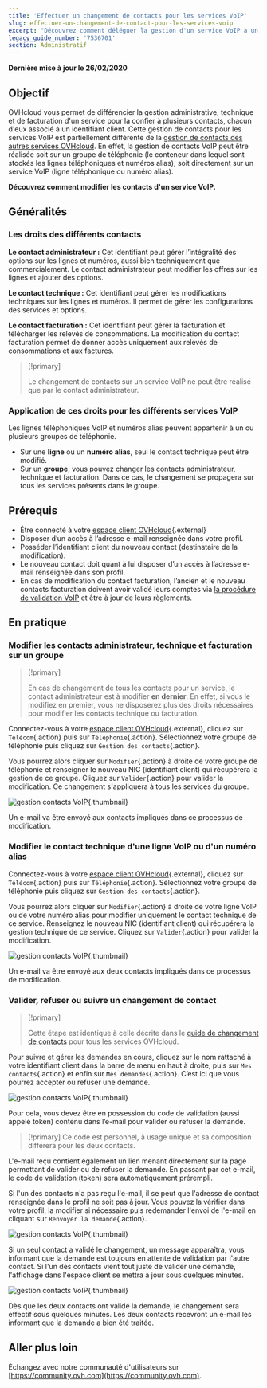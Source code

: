 ```yaml
---
title: 'Effectuer un changement de contacts pour les services VoIP'
slug: effectuer-un-changement-de-contact-pour-les-services-voip
excerpt: "Découvrez comment déléguer la gestion d'un service VoIP à un autre compte OVHcloud."
legacy_guide_number: '7536701'
section: Administratif
---
```


**Dernière mise à jour le 26/02/2020**

## Objectif

OVHcloud vous permet de différencier la gestion administrative, technique et de facturation d'un service pour la confier à plusieurs contacts, chacun d'eux associé à un identifiant client. Cette gestion de contacts pour les services VoIP est partiellement différente de la [gestion de contacts des autres services OVHcloud](https://docs.ovh.com/fr/customer/gestion-des-contacts/). En effet, la gestion de contacts VoIP peut être réalisée soit sur un groupe de téléphonie (le conteneur dans lequel sont stockés les lignes téléphoniques et numéros alias), soit directement sur un service VoIP (ligne téléphonique ou numéro alias).

**Découvrez comment modifier les contacts d'un service VoIP.**

## Généralités

### Les droits des différents contacts
**Le contact administrateur :** Cet identifiant peut gérer l’intégralité des options sur les lignes et numéros, aussi bien techniquement que commercialement. Le contact administrateur peut modifier les offres sur les lignes et ajouter des options. 

**Le contact technique :** Cet identifiant peut gérer les modifications techniques sur les lignes et numéros. Il permet de gérer les configurations des services et options.

**Le contact facturation :** Cet identifiant peut gérer la facturation et télécharger les relevés de consommations. La modification du contact facturation permet de donner accès uniquement aux relevés de consommations et aux factures.

> [!primary]
>
> Le changement de contacts sur un service VoIP ne peut être réalisé que par le contact administrateur.
>

### Application de ces droits pour les différents services VoIP

Les lignes téléphoniques VoIP et numéros alias peuvent appartenir à un ou plusieurs groupes de téléphonie.

- Sur une **ligne** ou un **numéro alias**, seul le contact technique peut être modifié.
- Sur un **groupe**, vous pouvez changer les contacts administrateur, technique et facturation. Dans ce cas, le changement se propagera sur tous les services présents dans le groupe.


## Prérequis

- Être connecté à  votre [espace client OVHcloud](https://www.ovh.com/auth/?action=gotomanager&from=https://www.ovh.com/fr/&ovhSubsidiary=fr){.external}
- Disposer d’un accès à l’adresse e-mail renseignée dans votre profil.
- Posséder l’identifiant client du nouveau contact (destinataire de la modification).
- Le nouveau contact doit quant à lui disposer d’un accès à l’adresse e-mail renseignée dans son profil.
- En cas de modification du contact facturation, l’ancien et le nouveau contacts facturation doivent avoir validé leurs comptes via [la procédure de validation VoIP](https://docs.ovh.com/fr/voip/la-procedure-de-validation-voip/) et être à jour de leurs règlements.

## En pratique

### Modifier les contacts administrateur, technique et facturation sur un groupe

> [!primary]
>
> En cas de changement de tous les contacts pour un service, le contact administrateur est à modifier **en dernier**. En effet, si vous le modifiez en premier, vous ne disposerez plus des droits nécessaires pour modifier les contacts technique ou facturation.
>

Connectez-vous à votre [espace client OVHcloud](https://www.ovh.com/auth/?action=gotomanager&from=https://www.ovh.com/fr/&ovhSubsidiary=fr){.external}, cliquez sur `Télécom`{.action} puis sur `Téléphonie`{.action}. Sélectionnez votre groupe de téléphonie puis cliquez sur `Gestion des contacts`{.action}.

Vous pourrez alors cliquer sur `Modifier`{.action} à droite de votre groupe de téléphonie et renseigner le nouveau NIC (identifiant client) qui récupérera la gestion de ce groupe. Cliquez sur `Valider`{.action} pour valider la modification. Ce changement s'appliquera à tous les services du groupe.

![gestion contacts VoIP](images/voipcontacts01.png){.thumbnail}

Un e-mail va être envoyé aux contacts impliqués dans ce processus de modification.

### Modifier le contact technique d'une ligne VoIP ou d'un numéro alias

Connectez-vous à votre [espace client OVHcloud](https://www.ovh.com/auth/?action=gotomanager&from=https://www.ovh.com/fr/&ovhSubsidiary=fr){.external}, cliquez sur `Télécom`{.action} puis sur `Téléphonie`{.action}. Sélectionnez votre groupe de téléphonie puis cliquez sur `Gestion des contacts`{.action}.

Vous pourrez alors cliquer sur `Modifier`{.action} à droite de votre ligne VoIP ou de votre numéro alias pour modifier uniquement le contact technique de ce service. Renseignez le nouveau NIC (identifiant client) qui récupérera la gestion technique de ce service. Cliquez sur `Valider`{.action} pour valider la modification.

![gestion contacts VoIP](images/voipcontacts02.png){.thumbnail}

Un e-mail va être envoyé aux deux contacts impliqués dans ce processus de modification.

### Valider, refuser ou suivre un changement de contact

> [!primary]
>
> Cette étape est identique à celle décrite dans le [guide de changement de contacts](https://docs.ovh.com/fr/customer/gestion-des-contacts/#valider-refuser-ou-suivre-un-changement-de-contact_1) pour tous les services OVHcloud.
>

Pour suivre et gérer les demandes en cours, cliquez sur le nom rattaché à votre identifiant client dans la barre de menu en haut à droite, puis sur `Mes contacts`{.action} et enfin sur `Mes demandes`{.action}. C’est ici que vous pourrez accepter ou refuser une demande.

![gestion contacts VoIP](images/managing_contacts_05.png){.thumbnail}

Pour cela, vous devez être en possession du code de validation (aussi appelé token) contenu dans l’e-mail pour valider ou refuser la demande.

> [!primary]
> Ce code est personnel, à usage unique et sa composition différera pour les deux contacts.

L'e-mail reçu contient  également un lien menant directement sur la page permettant de valider ou de refuser la demande. En passant par cet e-mail, le code de validation (token) sera automatiquement prérempli.

Si l'un des contacts n'a pas reçu l'e-mail, il se peut que l'adresse de contact renseignée dans le profil ne soit pas à jour. Vous pouvez la vérifier dans votre profil, la modifier si nécessaire puis redemander l'envoi de l'e-mail en cliquant sur `Renvoyer la demande`{.action}.

![gestion contacts VoIP](images/managing_contacts_06.png){.thumbnail}

Si un seul contact a validé le changement, un message apparaîtra, vous informant que la demande est toujours en attente de validation par l'autre contact. Si l'un des contacts vient tout juste de valider une demande,  l'affichage dans l'espace client se mettra à jour sous quelques minutes.

![gestion contacts VoIP](images/managing_contacts_07.png){.thumbnail}

Dès que les deux contacts ont validé la demande, le changement sera effectif sous quelques minutes. Les deux contacts recevront un e-mail les informant que la demande a bien été traitée.

## Aller plus loin

Échangez avec notre communauté d'utilisateurs sur [https://community.ovh.com](https://community.ovh.com).